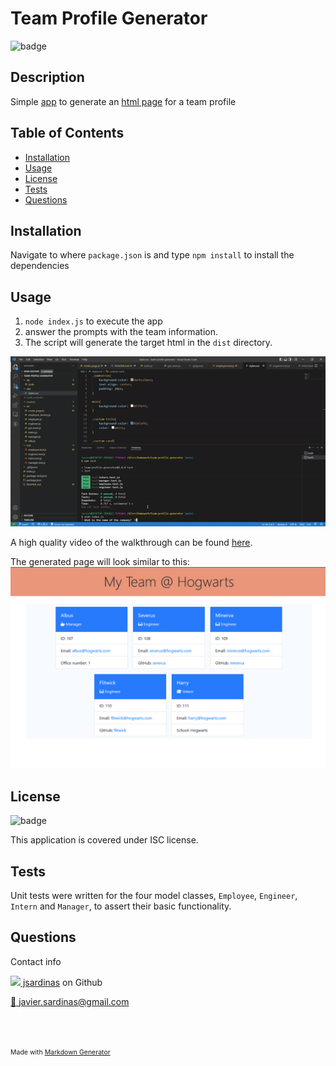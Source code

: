 # Team Profile Generator
![badge](https://img.shields.io/badge/license-ISC-brightgreen)

## Description
Simple [app](./index.js) to generate an [html page](./dist/index.html) for a team profile

## Table of Contents
- [Installation](#installation)
- [Usage](#usage)
- [License](#license)
- [Tests](#tests)
- [Questions](#questions)

## Installation
Navigate to where `package.json` is and type `npm install` to install the dependencies

## Usage
1. `node index.js` to execute the app
1. answer the prompts with the team information.
1. The script will generate the target html in the `dist` directory.

![](./readme/walkthrough.gif)

A high quality video of the walkthrough can be found [here](https://youtu.be/7ll4HEqnqSU).

The generated page will look similar to this:
![](./readme/main.png)


## License
![badge](https://img.shields.io/badge/license-ISC-brightgreen)

This application is covered under ISC license.


## Tests
Unit tests were written for the four model classes, `Employee`, `Engineer`, `Intern` and `Manager`, to assert their basic functionality. 

## Questions
Contact info

[![](http://www.github.com/jsardinas.png?size=36) jsardinas](http://github.com/jsardinas) on Github 

[:email: javier.sardinas@gmail.com](mailto:javier.sardinas@gmail.com)


<br/><br/>

<span style="font-size:.75em">Made with [Markdown Generator](https://github.com/jsardinas/mdgen)</span>
